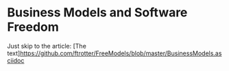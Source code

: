 
Business Models and Software Freedom
================
Just skip to the article:
[The text]https://github.com/ftrotter/FreeModels/blob/master/BusinessModels.asciidoc
